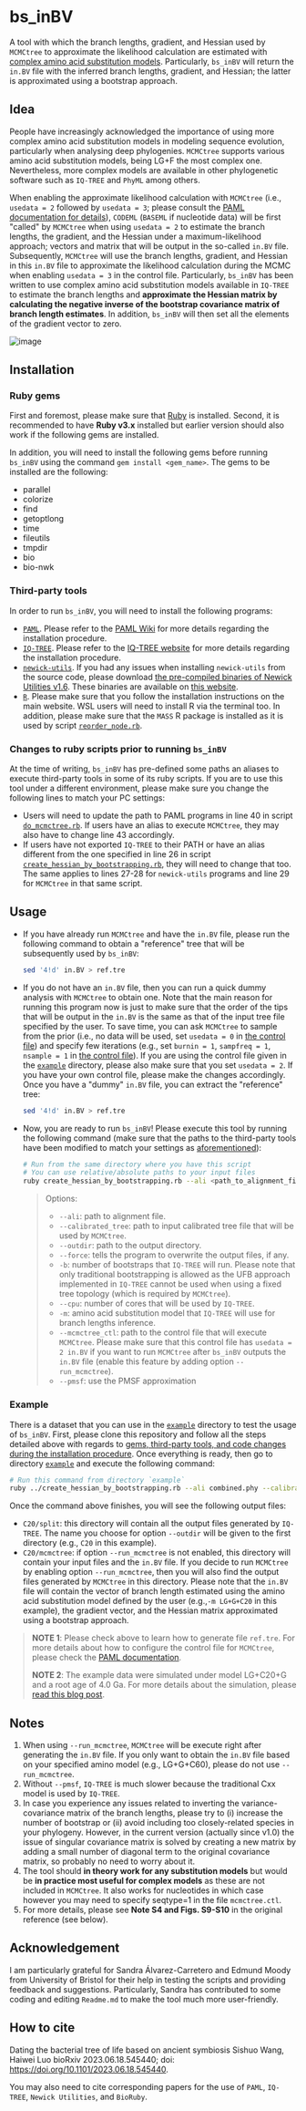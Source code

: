 # bs_inBV

A tool with which the branch lengths, gradient, and Hessian used by `MCMCtree` to approximate the likelihood calculation are estimated with [complex amino acid substitution models](http://www.iqtree.org/doc/Complex-Models). Particularly, `bs_inBV` will return the `in.BV` file with the inferred branch lengths, gradient, and Hessian; the latter is approximated using a bootstrap approach.

## Idea

People have increasingly acknowledged the importance of using more complex amino acid substitution models in modeling sequence evolution, particularly when analysing deep phylogenies. `MCMCtree` supports various amino acid substitution models, being LG+F the most complex one. Nevertheless, more complex models are available in other phylogenetic software such as `IQ-TREE` and `PhyML` among others.

When enabling the approximate likelihood calculation with `MCMCtree` (i.e., `usedata = 2` followed by `usedata = 3`; please consult the [PAML documentation for details](https://github.com/abacus-gene/paml/blob/master/doc/pamlDOC.pdf)), `CODEML` (`BASEML` if nucleotide data) will be first "called" by `MCMCtree` when using `usedata = 2` to estimate the branch lengths, the gradient, and the Hessian under a maximum-likelihood approach; vectors and matrix that will be output in the so-called `in.BV` file. Subsequently, `MCMCtree` will use the branch lengths, gradient, and Hessian in this `in.BV` file to approximate the likelihood calculation during the MCMC when enabling `usedata = 3` in the control file. Particularly, `bs_inBV` has been written to use complex amino acid substitution models available in `IQ-TREE` to estimate the branch lengths and **approximate the Hessian matrix by calculating the negative inverse of the bootstrap covariance matrix of branch length estimates**. In addition, `bs_inBV` will then set all the elements of the gradient vector to zero.

![image](https://github.com/evolbeginner/bs_inBV/assets/8715751/6b7ae95a-f018-4331-8812-720601f637ed)

## Installation

### Ruby gems

First and foremost, please make sure that [Ruby](https://www.ruby-lang.org/en/) is installed. Second, it is recommended to have **Ruby v3.x** installed but earlier version should also work if the following gems are installed.

In addition, you will need to install the following gems before running `bs_inBV` using the command `gem install <gem_name>`. The gems to be installed are the following:

* parallel
* colorize
* find
* getoptlong
* time
* fileutils
* tmpdir
* bio
* bio-nwk

### Third-party tools

In order to run `bs_inBV`, you will need to install the following programs:

* [`PAML`](https://github.com/abacus-gene/paml). Please refer to the [PAML Wiki](https://github.com/abacus-gene/paml/wiki#installation) for more details regarding the installation procedure.
* [`IQ-TREE`](http://www.iqtree.org/). Please refer to the [IQ-TREE website](http://www.iqtree.org/#download) for more details regarding the installation procedure.
* [`newick-utils`](https://github.com/tjunier/newick_utils). If you had any issues when installing `newick-utils` from the source code, please download [the pre-compiled binaries of Newick Utilities v1.6](https://web.archive.org/web/20210409163921/http://cegg.unige.ch/pub/newick-utils-1.6-Linux-x86_64-disabled-extra.tar.gz). These binaries are available on [this website](https://web.archive.org/web/20210409163921/http://cegg.unige.ch/newick_utils).
* [`R`](https://cran.r-project.org/). Please make sure that you follow the installation instructions on the main website. WSL users will need to install R via the terminal too. In addition, please make sure that the `MASS` R package is installed as it is used by script [`reorder_node.rb`](reorder_node.rb).

### Changes to ruby scripts prior to running `bs_inBV`

At the time of writing, `bs_inBV` has pre-defined some paths an aliases to execute third-party tools in some of its ruby scripts. If you are to use this tool under a different environment, please make sure you change the following lines to match your PC settings:

* Users will need to update the path to PAML programs in line 40 in script [`do_mcmctree.rb`](lib/do_mcmctree.rb). If users have an alias to execute `MCMCtree`, they may also have to change line 43 accordingly.
* If users have not exported `IQ-TREE` to their PATH or have an alias different from the one specified in line 26 in script [`create_hessian_by_bootstrapping.rb`](create_hessian_by_bootstrapping.rb), they will need to change that too. The same applies to lines 27-28 for `newick-utils` programs and line 29 for `MCMCtree` in that same script.

## Usage

* If you have already run `MCMCtree` and have the `in.BV` file, please run the following command to obtain a "reference" tree that will be subsequently used by `bs_inBV`:

  ```sh
  sed '4!d' in.BV > ref.tre
  ```

* If you do not have an `in.BV` file, then you can run a quick dummy analysis with `MCMCtree` to obtain one. Note that the main reason for running this program now is just to make sure that the order of the tips that will be output in the `in.BV` is the same as that of the input tree file specified by the user. To save time, you can ask `MCMCtree` to sample from the prior (i.e., no data will be used, set  `usedata = 0` in [the control file](example/mcmctree.ctl)) and specify few iterations (e.g., set `burnin = 1`, `sampfreq = 1`, `nsample = 1` in [the control file](example/mcmctree.ctl)). If you are using the control file given in the [`example`](example/mcmctree.ctl) directory, please also make sure that you set `usedata = 2`. If you have your own control file, please make the changes accordingly. Once you have a "dummy" `in.BV` file, you can extract the "reference" tree:

  ```sh
  sed '4!d' in.BV > ref.tre
  ```

* Now, you are ready to run `bs_inBV`! Please execute this tool by running the following command (make sure that the paths to the third-party tools have been modified to match your settings as [aforementioned](README.md#third-party-tools)):

  ```sh
  # Run from the same directory where you have this script
  # You can use relative/absolute paths to your input files
  ruby create_hessian_by_bootstrapping.rb --ali <path_to_alignment_file> --calibrated_tree <path_to_calibrated_tree_file> --outdir <path_to_output_directory> --ref <path_to_reference_tree>/ref.tre --force -b 1000 --cpu <number_CPUs_for_IQTREE_to_use> -m LG+G+C20 --mcmctree_ctl <path_to_MCMCtree_control_file>/mcmctree.ctl --run_mcmctree --pmsf
  ```

  > Options:
  >
  > * `--ali`: path to alignment file.
  > * `--calibrated_tree`: path to input calibrated tree file that will be used by `MCMCtree`.
  > * `--outdir`: path to the output directory.
  > * `--force`: tells the program to overwrite the output files, if any.
  > * `-b`: number of bootstraps that `IQ-TREE` will run. Please note that only traditional bootstrapping is allowed as the UFB approach implemented in `IQ-TREE` cannot be used when using a fixed tree topology (which is required by `MCMCtree`).
  > * `--cpu`: number of cores that will be used by `IQ-TREE`.
  > * `-m`: amino acid substitution model that `IQ-TREE` will use for branch lengths inference.
  > * `--mcmctree_ctl`: path to the control file that will execute `MCMCtree`. Please make sure that this control file has `usedata = 2 in.BV` if you want to run `MCMCtree` after `bs_inBV` outputs the `in.BV` file (enable this feature by adding option `--run_mcmctree`).
  > * `--pmsf`: use the PMSF approximation

### Example

There is a dataset that you can use in the [`example`](example) directory to test the usage of `bs_inBV`. First, please clone this repository and follow all the steps detailed above with regards to [gems, third-party tools, and code changes during the installation procedure](README.md#installation). Once everything is ready, then go to directory [`example`](example) and execute the following command:

```sh
# Run this command from directory `example`
ruby ../create_hessian_by_bootstrapping.rb --ali combined.phy --calibrated_tree species.trees --outdir C20 --ref ref.tre --force -b 100 --cpu 8 -m LG+G+C20 --mcmctree_ctl mcmctree.ctl --run_mcmctree --pmsf
```

Once the command above finishes, you will see the following output files:

* `C20/split`: this directory will contain all the output files generated by `IQ-TREE`. The name you choose for option `--outdir` will be given to the first directory (e.g., `C20` in this example).
* `C20/mcmctree`:  if option `--run_mcmctree` is not enabled, this directory will contain your input files and the `in.BV` file. If you decide to run `MCMCtree` by enabling option `--run_mcmctree`, then you will also find the output files generated by `MCMCtree` in this directory. Please note that the `in.BV` file will contain the vector of branch length estimated using the amino acid substitution model defined by the user (e.g.,`-m LG+G+C20` in this example), the gradient vector, and the Hessian matrix approximated using a bootstrap approach.

> **NOTE 1**: Please check above to learn how to generate file `ref.tre`. For more details about how to configure the control file for `MCMCtree`, please check the [PAML documentation](https://github.com/abacus-gene/paml/blob/master/doc/pamlDOC.pdf).
> 
> **NOTE 2**: The example data were simulated under model LG+C20+G and a root age of 4.0 Ga. For more details about the simulation, please [read this blog post](https://sishuowang2022.wordpress.com/2023/06/20/substitution-models-lgcxx-and-cxxlg-differ-in-iq-tree/).

## Notes

1. When using `--run_mcmctree`, `MCMCtree` will be execute right after generating the `in.BV` file. If you only want to obtain the `in.BV` file based on your specified amino model (e.g., LG+G+C60), please do not use `--run_mcmctree`.
2. Without `--pmsf`, `IQ-TREE` is much slower because the traditional Cxx model is used by `IQ-TREE`.
3. In case you experience any issues related to inverting the variance-covariance matrix of the branch lengths, please try to (i) increase the number of bootstrap or (ii) avoid including too closely-related species in your phylogeny. However, in the current version (actually since v1.0) the issue of singular covariance matrix is solved by creating a new matrix by adding a small number of diagonal term to the original covariance matrix, so probably no need to worry about it.
4. The tool should **in theory work for any substitution models** but would be **in practice most useful for complex models** as these are not included in `MCMCtree`. It also works for nucleotides in which case however you may need to specify seqtype=1 in the file `mcmctree.ctl`.
5. For more details, please see **Note S4 and Figs. S9-S10** in the original reference (see below).

## Acknowledgement
I am particularly grateful for Sandra Álvarez-Carretero and Edmund Moody from University of Bristol for their help in testing the scripts and providing feedback and suggestions. Particularly, Sandra has contributed to some coding and editing `Readme.md` to make the tool much more user-friendly.

## How to cite

Dating the bacterial tree of life based on ancient symbiosis Sishuo Wang, Haiwei Luo bioRxiv 2023.06.18.545440; doi: https://doi.org/10.1101/2023.06.18.545440.

You may also need to cite corresponding papers for the use of `PAML`, `IQ-TREE`, `Newick Utilities`, and `BioRuby`.

